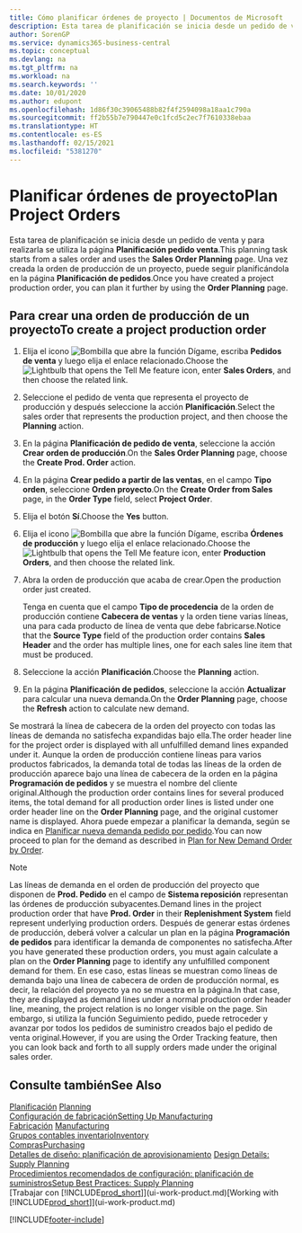 ```yaml
---
title: Cómo planificar órdenes de proyecto | Documentos de Microsoft
description: Esta tarea de planificación se inicia desde un pedido de venta y para realizarla se utiliza la página **Planificación pedido venta**. Una vez creada la orden de producción de un proyecto, puede seguir planificándola en la página **Planificación de pedidos**.
author: SorenGP
ms.service: dynamics365-business-central
ms.topic: conceptual
ms.devlang: na
ms.tgt_pltfrm: na
ms.workload: na
ms.search.keywords: ''
ms.date: 10/01/2020
ms.author: edupont
ms.openlocfilehash: 1d86f30c39065488b82f4f2594098a18aa1c790a
ms.sourcegitcommit: ff2b55b7e790447e0c1fcd5c2ec7f7610338ebaa
ms.translationtype: HT
ms.contentlocale: es-ES
ms.lasthandoff: 02/15/2021
ms.locfileid: "5381270"
---
```

# <a name="plan-project-orders"></a><span data-ttu-id="f9315-104">Planificar órdenes de proyecto</span><span class="sxs-lookup"><span data-stu-id="f9315-104">Plan Project Orders</span></span>
<span data-ttu-id="f9315-105">Esta tarea de planificación se inicia desde un pedido de venta y para realizarla se utiliza la página **Planificación pedido venta**.</span><span class="sxs-lookup"><span data-stu-id="f9315-105">This planning task starts from a sales order and uses the **Sales Order Planning** page.</span></span> <span data-ttu-id="f9315-106">Una vez creada la orden de producción de un proyecto, puede seguir planificándola en la página **Planificación de pedidos**.</span><span class="sxs-lookup"><span data-stu-id="f9315-106">Once you have created a project production order, you can plan it further by using the **Order Planning** page.</span></span>  

## <a name="to-create-a-project-production-order"></a><span data-ttu-id="f9315-107">Para crear una orden de producción de un proyecto</span><span class="sxs-lookup"><span data-stu-id="f9315-107">To create a project production order</span></span>  

1.  <span data-ttu-id="f9315-108">Elija el icono ![Bombilla que abre la función Dígame](media/ui-search/search_small.png "Dígame qué desea hacer"), escriba **Pedidos de venta** y luego elija el enlace relacionado.</span><span class="sxs-lookup"><span data-stu-id="f9315-108">Choose the ![Lightbulb that opens the Tell Me feature](media/ui-search/search_small.png "Tell me what you want to do") icon, enter **Sales Orders**, and then choose the related link.</span></span>  
2.  <span data-ttu-id="f9315-109">Seleccione el pedido de venta que representa el proyecto de producción y después seleccione la acción **Planificación**.</span><span class="sxs-lookup"><span data-stu-id="f9315-109">Select the sales order that represents the production project, and then choose the **Planning** action.</span></span>  
4.  <span data-ttu-id="f9315-110">En la página **Planificación de pedido de venta**, seleccione la acción **Crear orden de producción**.</span><span class="sxs-lookup"><span data-stu-id="f9315-110">On the **Sales Order Planning** page, choose  the **Create Prod. Order** action.</span></span>  
5.  <span data-ttu-id="f9315-111">En la página **Crear pedido a partir de las ventas**, en el campo **Tipo orden**, seleccione **Orden proyecto**.</span><span class="sxs-lookup"><span data-stu-id="f9315-111">On the **Create Order from Sales** page, in the **Order Type** field, select **Project Order**.</span></span>  
6.  <span data-ttu-id="f9315-112">Elija el botón **Sí**.</span><span class="sxs-lookup"><span data-stu-id="f9315-112">Choose the **Yes** button.</span></span>  
7.  <span data-ttu-id="f9315-113">Elija el icono ![Bombilla que abre la función Dígame](media/ui-search/search_small.png "Dígame qué desea hacer"), escriba **Órdenes de producción** y luego elija el enlace relacionado.</span><span class="sxs-lookup"><span data-stu-id="f9315-113">Choose the ![Lightbulb that opens the Tell Me feature](media/ui-search/search_small.png "Tell me what you want to do") icon, enter **Production Orders**, and then choose the related link.</span></span>
8. <span data-ttu-id="f9315-114">Abra la orden de producción que acaba de crear.</span><span class="sxs-lookup"><span data-stu-id="f9315-114">Open the production order just created.</span></span>  

    <span data-ttu-id="f9315-115">Tenga en cuenta que el campo **Tipo de procedencia** de la orden de producción contiene **Cabecera de ventas** y la orden tiene varias líneas, una para cada producto de línea de venta que debe fabricarse.</span><span class="sxs-lookup"><span data-stu-id="f9315-115">Notice that the **Source Type** field of the production order contains **Sales Header** and the order has multiple lines, one for each sales line item that must be produced.</span></span>  
9. <span data-ttu-id="f9315-116">Seleccione la acción **Planificación**.</span><span class="sxs-lookup"><span data-stu-id="f9315-116">Choose the **Planning** action.</span></span>
10. <span data-ttu-id="f9315-117">En la página **Planificación de pedidos**, seleccione la acción **Actualizar** para calcular una nueva demanda.</span><span class="sxs-lookup"><span data-stu-id="f9315-117">On the **Order Planning** page, choose the **Refresh** action to calculate new demand.</span></span>  

<span data-ttu-id="f9315-118">Se mostrará la línea de cabecera de la orden del proyecto con todas las líneas de demanda no satisfecha expandidas bajo ella.</span><span class="sxs-lookup"><span data-stu-id="f9315-118">The order header line for the project order is displayed with all unfulfilled demand lines expanded under it.</span></span> <span data-ttu-id="f9315-119">Aunque la orden de producción contiene líneas para varios productos fabricados, la demanda total de todas las líneas de la orden de producción aparece bajo una línea de cabecera de la orden en la página **Programación de pedidos** y se muestra el nombre del cliente original.</span><span class="sxs-lookup"><span data-stu-id="f9315-119">Although the production order contains lines for several produced items, the total demand for all production order lines is listed under one order header line on the **Order Planning** page, and the original customer name is displayed.</span></span> <span data-ttu-id="f9315-120">Ahora puede empezar a planificar la demanda, según se indica en [Planificar nueva demanda pedido por pedido](production-how-to-plan-for-new-demand.md).</span><span class="sxs-lookup"><span data-stu-id="f9315-120">You can now proceed to plan for the demand as described in [Plan for New Demand Order by Order](production-how-to-plan-for-new-demand.md).</span></span>  

> [!NOTE]  
>  <span data-ttu-id="f9315-121">Las líneas de demanda en el orden de producción del proyecto que disponen de **Prod. Pedido** en el campo de **Sistema reposición** representan las órdenes de producción subyacentes.</span><span class="sxs-lookup"><span data-stu-id="f9315-121">Demand lines in the project production order that have **Prod. Order** in their **Replenishment System** field represent underlying production orders.</span></span> <span data-ttu-id="f9315-122">Después de generar estas órdenes de producción, deberá volver a calcular un plan en la página **Programación de pedidos** para identificar la demanda de componentes no satisfecha.</span><span class="sxs-lookup"><span data-stu-id="f9315-122">After you have generated these production orders, you must again calculate a plan on the **Order Planning** page to identify any unfulfilled component demand for them.</span></span> <span data-ttu-id="f9315-123">En ese caso, estas líneas se muestran como líneas de demanda bajo una línea de cabecera de orden de producción normal, es decir, la relación del proyecto ya no se muestra en la página.</span><span class="sxs-lookup"><span data-stu-id="f9315-123">In that case, they are displayed as demand lines under a normal production order header line, meaning, the project relation is no longer visible on the page.</span></span> <span data-ttu-id="f9315-124">Sin embargo, si utiliza la función Seguimiento pedido, puede retroceder y avanzar por todos los pedidos de suministro creados bajo el pedido de venta original.</span><span class="sxs-lookup"><span data-stu-id="f9315-124">However, if you are using the Order Tracking feature, then you can look back and forth to all supply orders made under the original sales order.</span></span>  

## <a name="see-also"></a><span data-ttu-id="f9315-125">Consulte también</span><span class="sxs-lookup"><span data-stu-id="f9315-125">See Also</span></span>
<span data-ttu-id="f9315-126">[Planificación](production-planning.md) </span><span class="sxs-lookup"><span data-stu-id="f9315-126">[Planning](production-planning.md) </span></span>  
[<span data-ttu-id="f9315-127">Configuración de fabricación</span><span class="sxs-lookup"><span data-stu-id="f9315-127">Setting Up Manufacturing</span></span>](production-configure-production-processes.md)  
<span data-ttu-id="f9315-128">[Fabricación](production-manage-manufacturing.md)  </span><span class="sxs-lookup"><span data-stu-id="f9315-128">[Manufacturing](production-manage-manufacturing.md)  </span></span>  
[<span data-ttu-id="f9315-129">Grupos contables inventario</span><span class="sxs-lookup"><span data-stu-id="f9315-129">Inventory</span></span>](inventory-manage-inventory.md)  
[<span data-ttu-id="f9315-130">Compras</span><span class="sxs-lookup"><span data-stu-id="f9315-130">Purchasing</span></span>](purchasing-manage-purchasing.md)  
<span data-ttu-id="f9315-131">[Detalles de diseño: planificación de aprovisionamiento](design-details-supply-planning.md) </span><span class="sxs-lookup"><span data-stu-id="f9315-131">[Design Details: Supply Planning](design-details-supply-planning.md) </span></span>  
[<span data-ttu-id="f9315-132">Procedimientos recomendados de configuración: planificación de suministros</span><span class="sxs-lookup"><span data-stu-id="f9315-132">Setup Best Practices: Supply Planning</span></span>](setup-best-practices-supply-planning.md)  
<span data-ttu-id="f9315-133">[Trabajar con [!INCLUDE[prod_short](includes/prod_short.md)]](ui-work-product.md)</span><span class="sxs-lookup"><span data-stu-id="f9315-133">[Working with [!INCLUDE[prod_short](includes/prod_short.md)]](ui-work-product.md)</span></span>


[!INCLUDE[footer-include](includes/footer-banner.md)]